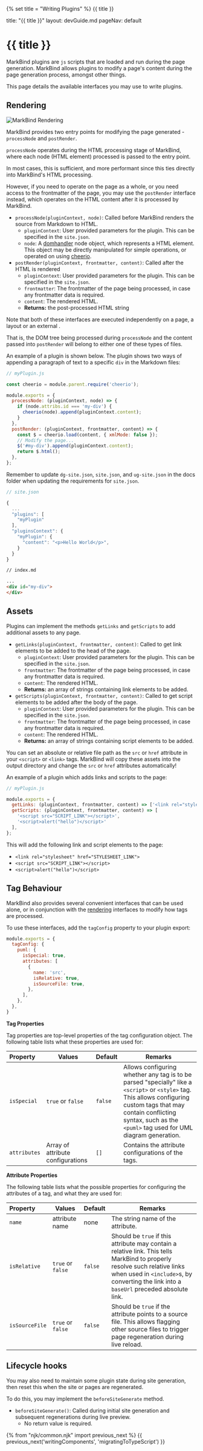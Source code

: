 {% set title = "Writing Plugins" %}
<span id="title" class="d-none">{{ title }}</span>

<frontmatter>
  title: "{{ title }}"
  layout: devGuide.md
  pageNav: default
</frontmatter>

# {{ title }}

MarkBind plugins are `js` scripts that are loaded and run during the page generation. MarkBind allows plugins to modify a page's content during the page generation process, amongst other things.

This page details the available interfaces you may use to write plugins.

## Rendering

![MarkBind Rendering]({{baseUrl}}/images/rendering.png)

MarkBind provides two entry points for modifying the page generated - `processNode` and `postRender`.

`processNode` operates during the HTML processing stage of MarkBind, where each node (HTML element) processed is passed
to the entry point.

In most cases, this is sufficient, and more performant since this ties directly into MarkBind's HTML processing.

However, if you need to operate on the page as a whole, or you need access to the frontmatter of the page, you may use the `postRender` interface instead, which operates on the HTML content after it is processed by MarkBind.

* `processNode(pluginContext, node)`: Called before MarkBind renders the source from Markdown to HTML.
  * `pluginContext`: User provided parameters for the plugin. This can be specified in the `site.json`.
  * `node`: A [domhandler](https://github.com/fb55/domhandler) node object, which represents a HTML element.
    This object may be directly manipulated for simple operations, or operated on using [cheerio](https://cheerio.js.org/).
* `postRender(pluginContext, frontmatter, content)`: Called after the HTML is rendered
  * `pluginContext`: User provided parameters for the plugin. This can be specified in the `site.json`.
  * `frontmatter`: The frontmatter of the page being processed, in case any frontmatter data is required.
  * `content`: The rendered HTML.
  * **Returns:** the post-processed HTML string

<box type="info">

Note that both of these interfaces are executed independently on a page, a layout or an
<popover>
<template slot="content">
Something referenced by a panel with a `src` attribute (`<panel src="...">`).
</template>
external
</popover>.

That is, the DOM tree being processed during `processNode` and the content passed into `postRender` will belong to either one of these types of files.
</box>

An example of a plugin is shown below. The plugin shows two ways of appending a paragraph of text to a specific `div` in the Markdown files:

```js
// myPlugin.js

const cheerio = module.parent.require('cheerio');

module.exports = {
  processNode: (pluginContext, node) => {
    if (node.attribs.id === 'my-div') {
      cheerio(node).append(pluginContext.content);
    }
  },
  postRender: (pluginContext, frontmatter, content) => {
    const $ = cheerio.load(content, { xmlMode: false });
    // Modify the page...
    $('#my-div').append(pluginContext.content);
    return $.html();
  },
};
```
<box type="warning">

Remember to update `dg-site.json`, `site.json`, and `ug-site.json` in the docs folder when updating the requirements for `site.json`.
</box>

```js
// site.json

{
  ...
  "plugins": [
    "myPlugin"
  ],
  "pluginsContext": {
    "myPlugin": {
      "content": "<p>Hello World</p>",
    }
  }
}
```

```md
// index.md

...
<div id="my-div">
</div>
```

## Assets

Plugins can implement the methods `getLinks` and `getScripts` to add additional assets to any page.

* `getLinks(pluginContext, frontmatter, content)`: Called to get link elements to be added to the head of the page.
  * `pluginContext`: User provided parameters for the plugin. This can be specified in the `site.json`.
  * `frontmatter`: The frontmatter of the page being processed, in case any frontmatter data is required.
  * `content`: The rendered HTML.
  * **Returns:** an array of strings containing link elements to be added.
* `getScripts(pluginContext, frontmatter, content)`: Called to get script elements to be added after the body of the page.
  * `pluginContext`: User provided parameters for the plugin. This can be specified in the `site.json`.
  * `frontmatter`: The frontmatter of the page being processed, in case any frontmatter data is required.
  * `content`: The rendered HTML.
  * **Returns:** an array of strings containing script elements to be added.

<box type="success" header="Local assets">

You can set an absolute or relative file path as the `src` or `href` attribute in your `<script>` or `<link>` tags.
MarkBind will copy these assets into the output directory and change the `src` or `href` attributes automatically!
</box>

An example of a plugin which adds links and scripts to the page:

```js
// myPlugin.js

module.exports = {
  getLinks: (pluginContext, frontmatter, content) => ['<link rel="stylesheet" href="STYLESHEET_LINK">'],
  getScripts: (pluginContext, frontmatter, content) => [
    '<script src="SCRIPT_LINK"></script>',
    '<script>alert("hello")</script>'
  ],
};

```

This will add the following link and script elements to the page:

* `<link rel="stylesheet" href="STYLESHEET_LINK">`
* `<script src="SCRIPT_LINK"></script>`
* `<script>alert("hello")</script>`

## Tag Behaviour

MarkBind also provides several convenient interfaces that can be used alone, or in conjunction with the [rendering](#rendering) interfaces to modify how tags are processed.

To use these interfaces, add the `tagConfig` property to your plugin export:

```js
module.exports = {
  tagConfig: {
    puml: {
      isSpecial: true,
      attributes: [
        {
          name: 'src',
          isRelative: true,
          isSourceFile: true,
        },
      ],
    },
  },
}
```

**Tag Properties**

Tag properties are top-level properties of the tag configuration object. The following table lists what these properties are used for:

Property | Values | Default | Remarks
:----- | ------- | ---- | ----
`isSpecial` | `true` or `false` | `false` | Allows configuring whether any tag is to be parsed "specially" like a `<script>` or `<style>` tag. This allows configuring custom tags that may contain conflicting syntax, such as the `<puml>` tag used for UML diagram generation.
`attributes` | Array of attribute configurations | `[]` | Contains the attribute configurations of the tags.

**Attribute Properties**

The following table lists what the possible properties for configuring the attributes of a tag, and what they are used for:

Property | Values | Default | Remarks
:----- | ------- | ---- | ----
`name` | attribute name | none | The string name of the attribute.
`isRelative` | `true` or `false` | `false` | Should be `true` if this attribute may contain a relative link. This tells MarkBind to properly resolve such relative links when used in `<include>`s, by converting the link into a `baseUrl` preceded absolute link.
`isSourceFile` | `true` or `false` | `false` | Should be `true` if the attribute points to a source file. This allows flagging other source files to trigger page regeneration during live reload.

## Lifecycle hooks

You may also need to maintain some plugin state during site generation, then reset this when the site or pages are regenerated.

To do this, you may implement the `beforeSiteGenerate` method.

* `beforeSiteGenerate()`: Called during initial site generation and subsequent regenerations during live preview.
  * No return value is required.

{% from "njk/common.njk" import previous_next %}
{{ previous_next('writingComponents', 'migratingToTypeScript') }}